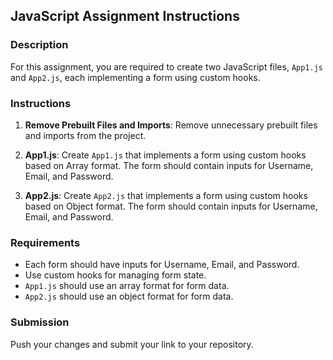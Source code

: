 ## JavaScript Assignment Instructions

### Description
For this assignment, you are required to create two JavaScript files, `App1.js` and `App2.js`, each implementing a form using custom hooks. 

### Instructions

1. **Remove Prebuilt Files and Imports**: Remove unnecessary prebuilt files and imports from the project.

2. **App1.js**: Create `App1.js` that implements a form using custom hooks based on Array format. The form should contain inputs for Username, Email, and Password.

3. **App2.js**: Create `App2.js` that implements a form using custom hooks based on Object format. The form should contain inputs for Username, Email, and Password.

### Requirements
- Each form should have inputs for Username, Email, and Password.
- Use custom hooks for managing form state.
- `App1.js` should use an array format for form data.
- `App2.js` should use an object format for form data.

### Submission
Push your changes and submit your link to your repository.
